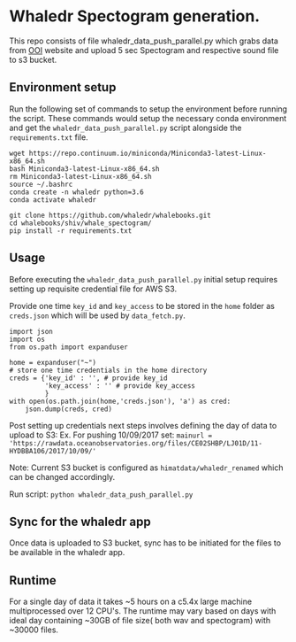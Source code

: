 # Whaledr Spectogram generation.

This repo consists of file whaledr_data_push_parallel.py which grabs data from [OOI](https://rawdata.oceanobservatories.org/files/CE02SHBP/LJ01D/11-HYDBBA106/) website and upload 5 sec Spectogram and respective sound file to s3 bucket.

## Environment setup
Run the following set of commands to setup the environment before running the script. These commands would setup the necessary conda environment and get the `whaledr_data_push_parallel.py` script alongside the `requirements.txt` file.

```
wget https://repo.continuum.io/miniconda/Miniconda3-latest-Linux-x86_64.sh
bash Miniconda3-latest-Linux-x86_64.sh
rm Miniconda3-latest-Linux-x86_64.sh
source ~/.bashrc
conda create -n whaledr python=3.6
conda activate whaledr

git clone https://github.com/whaledr/whalebooks.git
cd whalebooks/shiv/whale_spectogram/ 
pip install -r requirements.txt
```

## Usage

Before executing the `whaledr_data_push_parallel.py` initial setup requires setting up requisite credential file for AWS S3.

Provide one time `key_id` and `key_access` to be stored in the `home` folder as `creds.json` which will be used by `data_fetch.py`.
```
import json
import os
from os.path import expanduser

home = expanduser("~")
# store one time credentials in the home directory
creds = {'key_id' : '', # provide key_id
         'key_access' : '' # provide key_access
         } 
with open(os.path.join(home,'creds.json'), 'a') as cred:
    json.dump(creds, cred)
```

Post setting up credentials next steps involves defining the day of data to upload to S3: Ex. For pushing 10/09/2017 set: `mainurl = 'https://rawdata.oceanobservatories.org/files/CE02SHBP/LJ01D/11-HYDBBA106/2017/10/09/'` 

Note: Current S3 bucket is configured as `himatdata/whaledr_renamed` which can be changed accordingly.

Run script: `python whaledr_data_push_parallel.py`
      
## Sync for the whaledr app

Once data is uploaded to S3 bucket, sync has to be initiated for the files to be available in the whaledr app.

## Runtime

For a single day of data it takes ~5 hours on a c5.4x large machine multiprocessed over 12 CPU's. The runtime may vary based on days with ideal day containing ~30GB of file size( both wav and spectogram) with ~30000 files.

